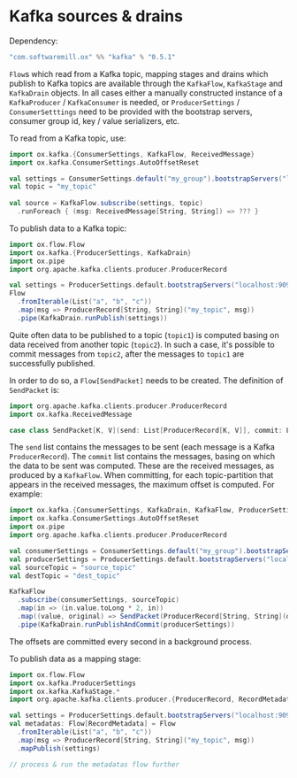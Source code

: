 # Kafka sources & drains

Dependency:

```scala
"com.softwaremill.ox" %% "kafka" % "0.5.1"
```

`Flow`s which read from a Kafka topic, mapping stages and drains which publish to Kafka topics are available through
the `KafkaFlow`, `KafkaStage` and `KafkaDrain` objects. In all cases either a manually constructed instance of a
`KafkaProducer` / `KafkaConsumer` is needed, or `ProducerSettings` / `ConsumerSetttings` need to be provided with the
bootstrap servers, consumer group id, key / value serializers, etc.

To read from a Kafka topic, use:

```scala
import ox.kafka.{ConsumerSettings, KafkaFlow, ReceivedMessage}
import ox.kafka.ConsumerSettings.AutoOffsetReset

val settings = ConsumerSettings.default("my_group").bootstrapServers("localhost:9092").autoOffsetReset(AutoOffsetReset.Earliest)
val topic = "my_topic"
  
val source = KafkaFlow.subscribe(settings, topic)
  .runForeach { (msg: ReceivedMessage[String, String]) => ??? }
```

To publish data to a Kafka topic:

```scala
import ox.flow.Flow
import ox.kafka.{ProducerSettings, KafkaDrain}
import ox.pipe
import org.apache.kafka.clients.producer.ProducerRecord

val settings = ProducerSettings.default.bootstrapServers("localhost:9092")
Flow
  .fromIterable(List("a", "b", "c"))
  .map(msg => ProducerRecord[String, String]("my_topic", msg))
  .pipe(KafkaDrain.runPublish(settings))
```

Quite often data to be published to a topic (`topic1`) is computed basing on data received from another topic 
(`topic2`). In such a case, it's possible to commit messages from `topic2`, after the messages to `topic1` are 
successfully published. 

In order to do so, a `Flow[SendPacket]` needs to be created. The definition of `SendPacket` is:

```scala
import org.apache.kafka.clients.producer.ProducerRecord
import ox.kafka.ReceivedMessage

case class SendPacket[K, V](send: List[ProducerRecord[K, V]], commit: List[ReceivedMessage[_, _]])
```

The `send` list contains the messages to be sent (each message is a Kafka `ProducerRecord`). The `commit` list contains
the messages, basing on which the data to be sent was computed. These are the received messages, as produced by a 
`KafkaFlow`. When committing, for each topic-partition that appears in the received messages, the maximum offset is
computed. For example:

```scala
import ox.kafka.{ConsumerSettings, KafkaDrain, KafkaFlow, ProducerSettings, SendPacket}
import ox.kafka.ConsumerSettings.AutoOffsetReset
import ox.pipe
import org.apache.kafka.clients.producer.ProducerRecord

val consumerSettings = ConsumerSettings.default("my_group").bootstrapServers("localhost:9092").autoOffsetReset(AutoOffsetReset.Earliest)
val producerSettings = ProducerSettings.default.bootstrapServers("localhost:9092")
val sourceTopic = "source_topic"
val destTopic = "dest_topic"

KafkaFlow
  .subscribe(consumerSettings, sourceTopic)
  .map(in => (in.value.toLong * 2, in))
  .map((value, original) => SendPacket(ProducerRecord[String, String](destTopic, value.toString), original))
  .pipe(KafkaDrain.runPublishAndCommit(producerSettings))
```

The offsets are committed every second in a background process.

To publish data as a mapping stage:

```scala
import ox.flow.Flow
import ox.kafka.ProducerSettings
import ox.kafka.KafkaStage.*
import org.apache.kafka.clients.producer.{ProducerRecord, RecordMetadata}

val settings = ProducerSettings.default.bootstrapServers("localhost:9092")
val metadatas: Flow[RecordMetadata] = Flow
  .fromIterable(List("a", "b", "c"))
  .map(msg => ProducerRecord[String, String]("my_topic", msg))
  .mapPublish(settings)

// process & run the metadatas flow further
```
